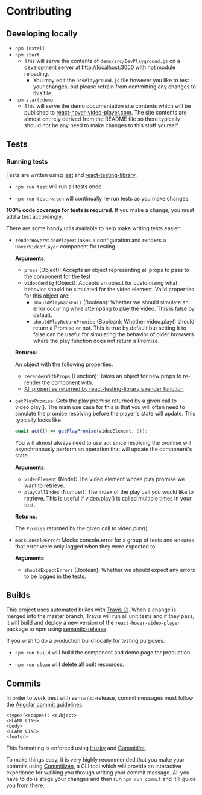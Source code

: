 # Contributing

## Developing locally

- `npm install`
- `npm start`
  - This will serve the contents of `demo/src/DevPlayground.js` on a development server at [http://localhost:3000](http://localhost:3000) with hot module reloading.
    - You may edit the `DevPlayground.js` file however you like to test your changes, but please refrain from committing any changes to this file.
- `npm start:demo`
  - This will serve the demo documentation site contents which will be published to [react-hover-video-player.com](https://react-hover-video-player.com). The site contents are almost entirely derived from the README file so there typically should not be any need to make changes to this stuff yourself.

## Tests

### Running tests

Tests are written using [jest](https://github.com/facebook/jest) and [react-testing-library](https://github.com/testing-library/react-testing-library).

- `npm run test` will run all tests once

- `npm run test:watch` will continually re-run tests as you make changes.

 **100% code coverage for tests is required**. If you make a change, you must add a test accordingly.

There are some handy utils available to help make writing tests easier:

- `renderHoverVideoPlayer`: takes a configuration and renders a `HoverVideoPlayer` component for testing

  **Arguments**:

  - `props` (Object): Accepts an object representing all props to pass to the component for the test
  - `videoConfig` (Object): Accepts an object for customizing what behavior should be simulated for the video element. Valid properties for this object are:
    - `shouldPlaybackFail` (Boolean): Whether we should simulate an error occuring while attempting to play the video. This is false by default.
    - `shouldPlayReturnPromise` (Boolean): Whether video.play() should return a Promise or not. This is true by default but setting it to false can be useful for simulating the behavior of older browsers where the play function does not return a Promise.

  **Returns**: 
  
  An object with the following properties:
  - `rerenderWithProps` (Function): Takes an object for new props to re-render the component with.
  - [All properties returned by react-testing-library's render function](https://testing-library.com/docs/react-testing-library/api#render-result)

- `getPlayPromise`: Gets the play promise returned by a given call to video.play(). The main use case for this is that you will often need to simulate the promise resolving before the player's state will update. This typically looks like:

  ```javascript
  await act(() => getPlayPromise(videoElement, 0));
  ```

  You will almost always need to use `act` since resolving the promise will asynchronously perform an operation that will update the component's state.
  
  **Arguments**:
  
  - `videoElement` (Node): The video element whose play promise we want to retrieve.
  - `playCallIndex` (Number): The index of the play call you would like to retrieve. This is useful if video.play() is called multiple times in your test.

  **Returns**: 
  
  The `Promise` returned by the given call to video.play().

- `mockConsoleError`: Mocks console.error for a group of tests and ensures that error were only logged when they were expected to.

  **Arguments**

  - `shouldExpectErrors` (Boolean): Whether we should expect any errors to be logged in the tests.

## Builds

This project uses automated builds with [Travis CI](https://travis-ci.com/). When a change is merged into the master branch, Travis will run all unit tests and if they pass, it will build and deploy a new version of the `react-hover-video-player` package to npm using [semantic-release](https://semantic-release.gitbook.io/semantic-release/).

If you wish to do a production build locally for testing purposes:

- `npm run build` will build the component and demo page for production.

- `npm run clean` will delete all built resources.

## Commits

In order to work best with semantic-release, commit messages must follow the [Angular commit guidelines](https://github.com/angular/angular.js/blob/master/DEVELOPERS.md#-git-commit-guidelines):

```text
<type>(<scope>): <subject>
<BLANK LINE>
<body>
<BLANK LINE>
<footer>
```

This formatting is enforced using [Husky](https://github.com/typicode/husky) and [Commitlint](https://github.com/conventional-changelog/commitlint).

To make things easy, it is very highly recommended that you make your commits using [Commitizen](https://github.com/commitizen/cz-cli), a CLI tool which will provide an interactive experience for walking you through writing your commit message. All you have to do is stage your changes and then run `npm run commit` and it'll guide you from there.
